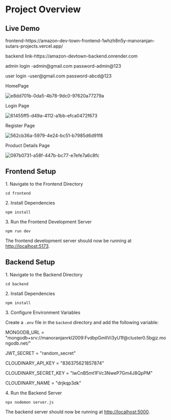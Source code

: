 




<h1>Project Overview</h1>

<h2>Live Demo</h2>
<p>
  frontend-https://amazon-dev-town-frontend-1whzh8n5y-manoranjan-sutars-projects.vercel.app/                   
</p>
<p>
         backend link-https://amazon-devtown-backend.onrender.com 
</p>
<p>admin login -admin@gmail.com password-admin@123 </p>
<p>user login -user@gmail.com  password-abcd@123 </p>

<p>HomePage</p>

![e8dd701b-0da5-4b78-9dc0-97620a77279a](https://github.com/user-attachments/assets/b2305d79-f5da-4628-9c28-50a2c77f6496)

<p>Login Page</p>

![61455ff5-d49a-4112-a1bb-efca0472f673](https://github.com/user-attachments/assets/9fdd031c-4ada-49e3-8d05-baffa0a9d85c)

<p>Register Page</p>

![562cb36a-5979-4e24-bc51-b7985d6d91f8](https://github.com/user-attachments/assets/21b68ec1-28e8-4410-8b2a-f441ae86a369)

<p>Product Details Page</p>

![097b0731-a58f-447b-bc77-e7efe7a6c8fc](https://github.com/user-attachments/assets/567e327f-69fe-48c6-881b-be62f10d9a6c)





## Frontend Setup

<p>1. Navigate to the Frontend Directory</p>
<pre><code>cd frontend</code></pre>

<p>2. Install Dependencies</p>
<pre><code>npm install</code></pre>

<p>3. Run the Frontend Development Server</p>
<pre><code>npm run dev</code></pre>

<p>The frontend development server should now be running at <a href="http://localhost:5173">http://localhost:5173</a>.</p>

## Backend Setup

<p>1. Navigate to the Backend Directory</p>
<pre><code>cd backend</code></pre>

<p>2. Install Dependencies</p>
<pre><code>npm install</code></pre>

<p>3. Configure Environment Variables</p>
<p>Create a <code>.env</code> file in the <code>backend</code> directory and add the following variable:</p>
<p>
  MONGODB_URL = "mongodb+srv://manoranjanrkl2009:FvdbpGmllVi3yU1f@cluster0.5bgjz.mongodb.net/"

JWT_SECRET = "random_secret"

CLOUDINARY_API_KEY = "836375621857874"

CLOUDINARY_SECRET_KEY = "lwCnB5mt1FVc3NweP7Gm4J8QpPM"

CLOUDINARY_NAME = "drjkqp3dk"
</p>

<p>4. Run the Backend Server</p>
<pre><code>npx nodemon server.js</code></pre>

<p>The backend server should now be running at <a href="http://localhost:5000">http://localhost:5000</a>.</p>


